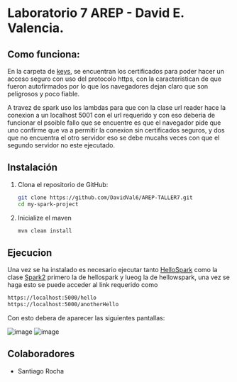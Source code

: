 # Laboratorio 7 AREP - David E. Valencia.

## Como funciona:
En la carpeta de [keys](keys), se encuentran los certificados para poder hacer un acceso seguro con uso del protocolo https, con la caracteristican de que fueron autofirmados por lo que los navegadores dejan claro que son peligrosos y poco fiable.

A travez de spark uso los lambdas para que con la clase url reader hace la conexion a un localhost 5001 con el url requerido y con eso deberia de funcionar el psoible fallo que se encuentre es que el navegador pide que uno confirme que va a permitir la conexion sin certificados seguros, y dos que no encuentra el otro servidor eso se debe mucahs veces con que el segundo servidor no este ejecutado.

## Instalación

1. Clona el repositorio de GitHub:

   ```bash
   git clone https://github.com/DavidVal6/AREP-TALLER7.git
   cd my-spark-project

2. Inicialize el maven
   ```bash
   mvn clean install

## Ejecucion
Una vez se ha instalado es necesario ejecutar tanto [HelloSpark](src/main/java/edu/eci/arep/HelloSpark.java) como la clase [Spark2](src/main/java/edu/eci/arep/Spark2.java) primero la de hellospark y lueog la de hellowspark, una vez se haga esto se puede acceder al link requerido como 
```bash
https://localhost:5000/hello
https://localhost:5000/anotherHello
```
Con esto debera de aparecer las siguientes pantallas:

![image](https://github.com/DavidVal6/AREP-TALLER7/assets/98176834/9b356f08-e3d1-4f39-a45e-452365be3cad)
![image](https://github.com/DavidVal6/AREP-TALLER7/assets/98176834/015b588d-9c8c-41b4-8bdf-30fee860b9a7)


## Colaboradores

- Santiago Rocha


